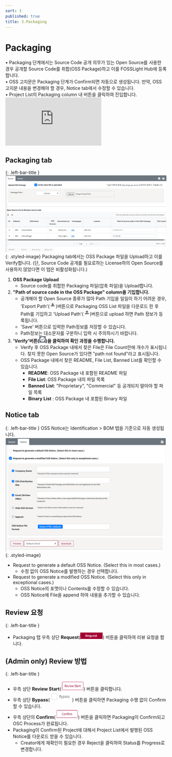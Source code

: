 ```yaml
---
sort: 3 
published: true
title: 3.Packaging 
---
```


# Packaging
<div class="note">
• Packaging 단계에서는 Source Code 공개 의무가 있는 Open Source를 사용한 경우 공개할 Source Code를 취합(OSS Package)하고 이를 FOSSLight Hub에 등록합니다.<br>
• OSS 고지문은 Packaging 단계가 Confirm되면 자동으로 생성됩니다. 만약, OSS 고지문 내용을 변경해야 할 경우, Notice tab에서 수정할 수 있습니다.<br>
• Project List의 Packaging column 내 버튼을 클릭하여 진입합니다.<br>
</div>  
<div class="youtube-container">
<iframe src="https://www.youtube.com/embed/H4CPBzUOn7M" title="OSS Package & OSS Notice 생성" frameborder="0" allow="accelerometer; autoplay; clipboard-write; encrypted-media; gyroscope; picture-in-picture" allowfullscreen></iframe>
</div>

## Packaging tab
{: .left-bar-title }
![prj](images/3_project_packaging_upload.PNG){: .styled-image}
Packaging tab에서는 OSS Package 파일을 Upload하고 이를 Verify합니다. 
(단, Source Code 공개를 필요로하는 License하의 Open Source를 사용하지 않았다면 이 탭은 비활성화됩니다.)
1. **OSS Package Upload**
    - Source code를 취합한 Packaging 파일(압축 파일)을 Upload합니다.
2. **"Path of source code in the OSS Package" column을 기입합니다.**
    - 공개해야 할 Open Source 종류가 많아 Path 기입을 일일이 하기 어려운 경우, 'Export Path'(<img src="images/3_packaging_export_path.png" width="20" height="20" />)버튼으로 Packaging OSS List 파일을 다운로드 한 후 Path를 기입하고 'Upload Path'(<img src="images/3_packaging_upload_path.png" width="20" height="20" />)버튼으로 upload 하면 Path 정보가 등록됩니다.
    - 'Save' 버튼으로 입력한 Path정보를 저장할 수 있습니다.
    - Path정보는 대소문자를 구분하니 입력 시 주의하시기 바랍니다.
3. **'Verify'버튼(<img src="images/3_packaging_verify.png" width="20" height="20" />)을 클릭하여 확인 과정을 수행합니다.**
    - Verify 후 OSS Package 내에서 찾은 File은 File Count란에 개수가 표시됩니다. 찾지 못한 Open Source가 있다면 "path not found"라고 표시됩니다.
    - OSS Package 내에서 찾은 README, File List, Banned List를 확인할 수 있습니다.
        - **README**: OSS Package 내 포함된 README 파일
        - **File List**: OSS Package 내의 파일 목록
        - **Banned List**: "Proprietary", "Commercial" 등 공개되지 말아야 할 파일 목록
        - **Binary List** : OSS Package 내 포함된 Binary 파일 

## Notice tab
{: .left-bar-title }
OSS Notice는 Identification > BOM 탭을 기준으로 자동 생성됩니다.
![prj](images/3_project_packaging_notice.PNG){: .styled-image}

- Request to generate a default OSS Notice. (Select this in most cases.)
    - 수정 없이 OSS Notice를 발행하는 경우 선택합니다. 
- Request to generate a modified OSS Notice. (Select this only in exceptional cases.)
    - OSS Notice의 포맷이나 Contents를 수정할 수 있습니다.
    - OSS Notice에 File을 append 하여 내용을 추가할 수 있습니다. 



## Review 요청
{: .left-bar-title } 
- Packaging 탭 우측 상단 **Request**(<img src="images/request.png" width="70" height="20" />) 버튼을 클릭하여 리뷰 요청을 합니다.

## (Admin only) Review 방법
{: .left-bar-title } 
- 우측 상단 **Review Start**(<img src="images/review_start.png" width="70" height="30" />) 버튼을 클릭합니다.
- 우측 상단 **Bypass**(<img src="images/3_packaging_bypass.png" width="70" height="30" />) 버튼을 클릭하면 Packaging 수행 없이 Confirm 할 수 있습니다. 
- 우측 상단의 **Confirm**(<img src="images/confirm.png" width="70" height="30" />) 버튼을 클릭하면 Packaging이 Confirm되고 OSC Process가 완료됩니다. 
- Packaging이 Confirm된 Project에 대해서 Project List에서 발행된 OSS Notice를 다운로드 받을 수 있습니다.
    - Creator에게 재확인이 필요한 경우 Reject을 클릭하여 Status를 Progress로 변경합니다.